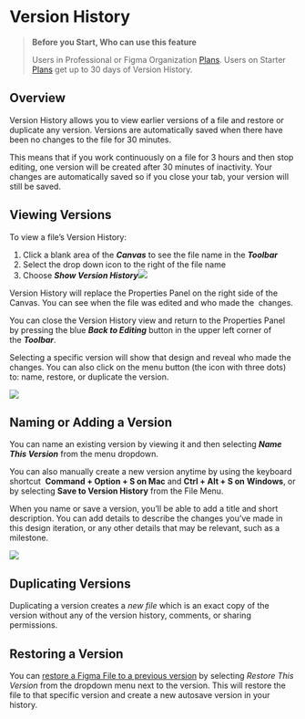 # Version History

>**Before you Start, Who can use this feature**
>
>Users in Professional or Figma Organization [Plans](https://help.figma.com/hc/en-us/articles/360040328273-Choose-a-Figma-Plan). Users on Starter [Plans](https://help.figma.com/hc/en-us/articles/360040328273-Choose-a-Figma-Plan) get up to 30 days of Version History.

## Overview

Version History allows you to view earlier versions of a file and restore or duplicate any version. Versions are automatically saved when there have been no changes to the file for 30 minutes. 

This means that if you work continuously on a file for 3 hours and then stop editing, one version will be created after 30 minutes of inactivity. Your changes are automatically saved so if you close your tab, your version will still be saved.

## Viewing Versions

To view a file’s Version History:

1.  Click a blank area of the _**Canvas**_ to see the file name in the _**Toolbar**_
2.  Select the drop down icon to the right of the file name
3.  Choose _**Show Version History**_![](https://d33v4339jhl8k0.cloudfront.net/docs/assets/5aa962fe2c7d3a2c4983093d/images/5c82d3bc2c7d3a0cb9326f06/file-YIKWB0qkNs.png)

Version History will replace the Properties Panel on the right side of the Canvas. You can see when the file was edited and who made the  changes. 

You can close the Version History view and return to the Properties Panel by pressing the blue _**Back to Editing**_ button in the upper left corner of the _**Toolbar**_.  
  
Selecting a specific version will show that design and reveal who made the changes. You can also click on the menu button (the icon with three dots) to: name, restore, or duplicate the version.

![](https://d33v4339jhl8k0.cloudfront.net/docs/assets/5aa962fe2c7d3a2c4983093d/images/5c82d3e32c7d3a0cb9326f07/file-9Dvufi9Hjr.png)

## Naming or Adding a Version

You can name an existing version by viewing it and then selecting _**Name This Version**_ from the menu dropdown.

You can also manually create a new version anytime by using the keyboard shortcut  **Command + Option + S on Mac** and **Ctrl + Alt + S on** **Windows**, or by selecting **Save to Version History** from the File Menu. 

When you name or save a version, you’ll be able to add a title and short description. You can add details to describe the changes you’ve made in this design iteration, or any other details that may be relevant, such as a milestone.

![](https://d33v4339jhl8k0.cloudfront.net/docs/assets/5aa962fe2c7d3a2c4983093d/images/5c82d5dd04286350d088d44c/file-15ImvsT6eG.png)

## Duplicating Versions

Duplicating a version creates a _new file_ which is an exact copy of the version without any of the version history, comments, or sharing permissions.

## Restoring a Version

You can [restore a Figma File to a previous version](https://help.figma.com/hc/en-us/articles/360040528173-Troubleshoot-Memory-Issues#h_324b359f-a251-45d7-8092-72ff769871a4) by selecting _Restore This Version_ from the dropdown menu next to the version. This will restore the file to that specific version and create a new autosave version in your history.
